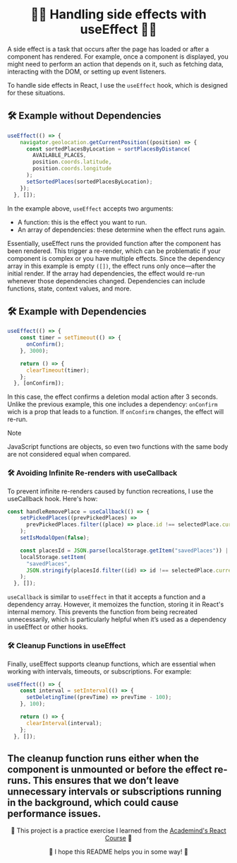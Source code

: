 <h1 align="center"> 🧙‍♂️ Handling side effects with useEffect 🧙‍♂️</h1>
A side effect is a task that occurs after the page has loaded or after a component has rendered. For example, once a component is displayed, you might need to perform an action that depends on it, such as fetching data, interacting with the DOM, or setting up event listeners.

To handle side effects in React, I use the <code>useEffect</code> hook, which is designed for these situations.
## 🛠 Example without Dependencies
```javascript
useEffect(() => {
    navigator.geolocation.getCurrentPosition((position) => {
      const sortedPlacesByLocation = sortPlacesByDistance(
        AVAILABLE_PLACES,
        position.coords.latitude,
        position.coords.longitude
      );
      setSortedPlaces(sortedPlacesByLocation);
    });
  }, []);
```
In the example above, <code>useEffect</code> accepts two arguments:

- A function: this is the effect you want to run.
- An array of dependencies: these determine when the effect runs again.

Essentially, useEffect runs the provided function after the component has been rendered. This trigger a re-render, which can be problematic if your component is complex or you have multiple effects.
Since the dependency array in this example is empty <code>([])</code>, the effect runs only once—after the initial render. If the array had dependencies, the effect would re-run whenever those dependencies changed. Dependencies can include functions, state, context values, and more.

## 🛠 Example with Dependencies
```javascript
useEffect(() => {
    const timer = setTimeout(() => {
      onConfirm();
    }, 3000);

    return () => {
      clearTimeout(timer);
    };
  }, [onConfirm]);
```
In this case, the effect confirms a deletion modal action after 3 seconds. Unlike the previous example, this one includes a dependency: <code>onConfirm</code> wich is a prop that leads to a function. If <code>onConfirm</code> changes, the effect will re-run.

> [!NOTE]
> JavaScript functions are objects, so even two functions with the same body are not considered equal when compared.

### 🛠 Avoiding Infinite Re-renders with useCallback
To prevent infinite re-renders caused by function recreations, I use the useCallback hook. Here's how:
```javascript
const handleRemovePlace = useCallback(() => {
    setPickedPlaces((prevPickedPlaces) =>
      prevPickedPlaces.filter((place) => place.id !== selectedPlace.current)
    );
    setIsModalOpen(false);

    const placesId = JSON.parse(localStorage.getItem("savedPlaces")) || [];
    localStorage.setItem(
      "savedPlaces",
      JSON.stringify(placesId.filter((id) => id !== selectedPlace.current))
    );
  }, []);
```
<code>useCallback</code> is similar to <code>useEffect</code> in that it accepts a function and a dependency array. However, it memoizes the function, storing it in React's internal memory. This prevents the function from being recreated unnecessarily, which is particularly helpful when it’s used as a dependency in useEffect or other hooks.

### 🛠 Cleanup Functions in useEffect
Finally, useEffect supports cleanup functions, which are essential when working with intervals, timeouts, or subscriptions. For example:
```javascript
useEffect(() => {
    const interval = setInterval(() => {
      setDeletingTime((prevTime) => prevTime - 100);
    }, 100);

    return () => {
      clearInterval(interval);
    };
  }, []);
```
The cleanup function runs either when the component is unmounted or before the effect re-runs. This ensures that we don’t leave unnecessary intervals or subscriptions running in the background, which could cause performance issues.
---

<p align="center">🌟 This project is a practice exercise I learned from the <a href='https://www.udemy.com/course/react-the-complete-guide-incl-redux/?couponCode=ST7MT110524'>Academind's React Course</a> 🌟</p>
<p align="center">🐸 I hope this README helps you in some way! 🐸</p>
